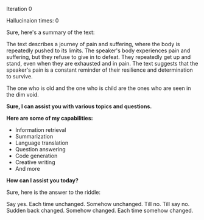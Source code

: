 



Iteration 0

Hallucinaion times: 0



Sure, here's a summary of the text:

The text describes a journey of pain and suffering, where the body is repeatedly pushed to its limits. The speaker's body experiences pain and suffering, but they refuse to give in to defeat. They repeatedly get up and stand, even when they are exhausted and in pain. The text suggests that the speaker's pain is a constant reminder of their resilience and determination to survive.


The one who is old and the one who is child are the ones who are seen in the dim void.


**Sure, I can assist you with various topics and questions.**

**Here are some of my capabilities:**

* Information retrieval
* Summarization
* Language translation
* Question answering
* Code generation
* Creative writing
* And more

**How can I assist you today?**


Sure, here is the answer to the riddle:

Say yes. Each time unchanged. Somehow unchanged. Till no. Till say no. Sudden back changed. Somehow changed. Each time somehow changed.


